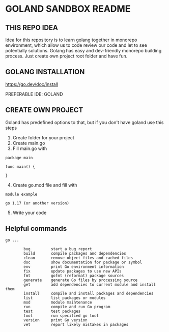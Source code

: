 # GOLAND SANDBOX README

## THIS REPO IDEA

Idea for this repository is to learn golang together in monorepo environment, which allow us to code review our code and
let to see potentially solutions. Golang has easy and dev-friendly monorepo building process. Just create own project
root folder and have fun.

## GOLANG INSTALLATION

https://go.dev/doc/install

PREFERABLE IDE: GOLAND

## CREATE OWN PROJECT

Goland has predefined options to that, but if you don't have goland use this steps

1. Create folder for your project
2. Create main.go
3. Fill main.go with

```
package main

func main() {

}
```

4. Create go.mod file and fill with

```
module example

go 1.17 (or another version)
```

5. Write your code

## Helpful commands

``go ...``

```
        bug         start a bug report
        build       compile packages and dependencies
        clean       remove object files and cached files
        doc         show documentation for package or symbol
        env         print Go environment information
        fix         update packages to use new APIs
        fmt         gofmt (reformat) package sources
        generate    generate Go files by processing source
        get         add dependencies to current module and install them
        install     compile and install packages and dependencies
        list        list packages or modules
        mod         module maintenance
        run         compile and run Go program
        test        test packages
        tool        run specified go tool
        version     print Go version
        vet         report likely mistakes in packages

```